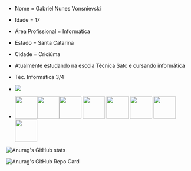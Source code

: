 - Nome = Gabriel Nunes Vonsnievski
- Idade = 17
- Área Profissional = Informática
- Estado = Santa Catarina
- Cidade = Criciúma
- Atualmente estudando na escola Técnica Satc e cursando informática
- Téc. Informática 3/4
  
- <a href="https://www.instagram.com/g_nunesv/" target="_blank"><img loading="lazy" src="https://img.shields.io/badge/-Instagram-%23E4405F?style=for-the-badge&logo=instagram&logoColor=white" target="_blank"></a>

- <img src="https://cdn.jsdelivr.net/gh/devicons/devicon/icons/cplusplus/cplusplus-original.svg" width="60" heigth="60"/><img src="https://cdn.jsdelivr.net/gh/devicons/devicon/icons/python/python-original.svg" width="60" heigth="60"/><img src="https://cdn.jsdelivr.net/gh/devicons/devicon/icons/javascript/javascript-original.svg" width="60" heigth="60" />
            <img src="https://cdn.jsdelivr.net/gh/devicons/devicon/icons/html5/html5-original-wordmark.svg" width="60" heigth="60" />
            <img src="https://cdn.jsdelivr.net/gh/devicons/devicon/icons/css3/css3-original-wordmark.svg" width="60" heigth="60" />
            <img src="https://cdn.jsdelivr.net/gh/devicons/devicon/icons/csharp/csharp-original.svg" width="60" heigth="60"/>
            <img src="https://cdn.jsdelivr.net/gh/devicons/devicon/icons/mysql/mysql-original-wordmark.svg" width="60" heigth="60"/>
            <img src="https://cdn.jsdelivr.net/gh/devicons/devicon/icons/java/java-original-wordmark.svg" width="60" heigth="60"/>
          
          
          
            
          
          

![Anurag's GitHub stats](https://github-readme-stats.vercel.app/api?username=GabrielNunesVonsnievski-py&theme=blue_navy&show_icons=true)

![Anurag's GitHub Repo Card](https://github-readme-stats.vercel.app/api?username=GabrielNunesVonsnievski-py&theme=blue_navy&show_icons=true)


